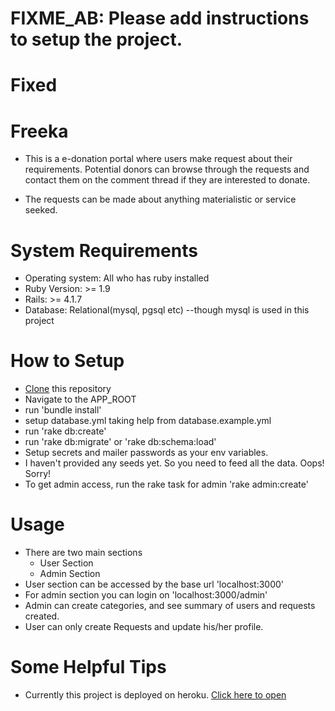# FIXME_AB: Please add instructions to setup the project. 
# Fixed


Freeka
======
* This is a e-donation portal where users make request about their requirements. Potential donors can browse through the requests and contact them on the comment thread if they are interested to donate.

* The requests can be made about anything materialistic or service seeked.


System Requirements
===================
* Operating system: All who has ruby installed
* Ruby Version: >= 1.9
* Rails: >= 4.1.7
* Database: Relational(mysql, pgsql etc) --though mysql is used in this project


How to Setup
============
* [Clone][clone_url] this repository
* Navigate to the APP_ROOT
* run 'bundle install'
* setup database.yml taking help from database.example.yml
* run 'rake db:create'
* run 'rake db:migrate' or 'rake db:schema:load'
* Setup secrets and mailer passwords as your env variables.
* I haven't provided any seeds yet. So you need to feed all the data. Oops! Sorry!
* To get admin access, run the rake task for admin 'rake admin:create'

[clone_url]: https://github.com/vinsol/freeka.git


Usage
=====

* There are two main sections
  * User Section
  * Admin Section
* User section can be accessed by the base url 'localhost:3000'
* For admin section you can login on 'localhost:3000/admin'
* Admin can create categories, and see summary of users and requests created.
* User can only create Requests and update his/her profile.


Some Helpful Tips
=================

* Currently this project is deployed on heroku. [Click here to open][freeka_url]

[freeka_url]: https://freeka.herokuapp.com
